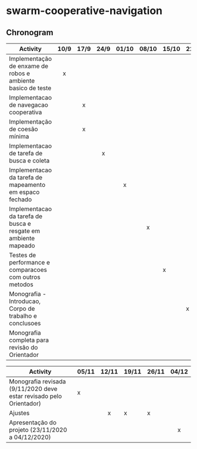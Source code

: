# swarm-cooperative-navigation

## Chronogram
  
|                              Activity                               | 10/9 | 17/9 | 24/9 | 01/10 | 08/10 | 15/10 | 22/10 | 29/10 |
|---------------------------------------------------------------------|:----:|:----:|:----:|:-----:|:-----:|-------|-------|-------|
| Implementação de enxame de robos e ambiente basico de teste         | x    |      |      |       |       |       |       |       |
| Implementacao de navegacao cooperativa                              |      | x    |      |       |       |       |       |       |
| Implementação de coesão mínima                                      |      | x    |      |       |       |       |       |       |
| Implementacao de tarefa de busca e coleta                           |      |      | x    |       |       |       |       |       |
| Implementacao da tarefa de mapeamento em espaco fechado             |      |      |      | x     |       |       |       |       |
| Implementacao da tarefa de busca e resgate em ambiente mapeado      |      |      |      |       | x     |       |       |       |
| Testes de performance  e comparacoes com outros metodos             |      |      |      |       |       | x     |       |       |
| Monografia - Introducao, Corpo de trabalho e conclusoes             |      |      |      |       |       |       | x     |       |
| Monografia completa para revisão do Orientador                      |      |      |      |       |       |       |       | x     |


  
|                              Activity                               | 05/11 | 12/11 | 19/11 | 26/11 | 04/12 |
|---------------------------------------------------------------------|-------|:-----:|-------|-------|:-----:|
| Monografia revisada (9/11/2020 deve estar revisado pelo Orientador) | x     |       |       |       |       |
| Ajustes                                                             |       | x     | x     | x     |       |
| Apresentação do projeto (23/11/2020 a 04/12/2020)                   |       |       |       |       | x     |

